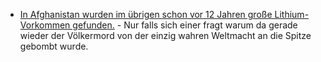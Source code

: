 * [In Afghanistan wurden im übrigen schon vor 12 Jahren große Lithium-Vorkommen gefunden.](https://blog.fefe.de/?ts=9fe4ac46) - Nur falls sich einer fragt warum da gerade wieder der Völkermord von der einzig wahren Weltmacht an die Spitze gebombt wurde.
